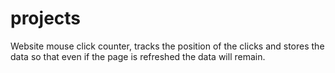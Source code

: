 # projects
Website mouse click counter, tracks the position of the clicks and stores the data so that even if the page is refreshed the data will remain.

